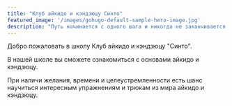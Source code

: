 ```yaml
---
title: "Клуб айкидо и кэндзюцу Синто"
featured_image: '/images/gohugo-default-sample-hero-image.jpg'
description: "Путь начинается с одного шага и никогда не заканчивается."
---
```

Добро пожаловать в школу Клуб айкидо и кэндзюцу "Синто". 

В нашей школе вы сможете ознакомиться с основами айкидо и кэндзюцу. 

При наличи желания, времени и целеустремленности есть шанс научиться интересным упражнениям и трюкам из мира айкидо и кэндзюцу.
